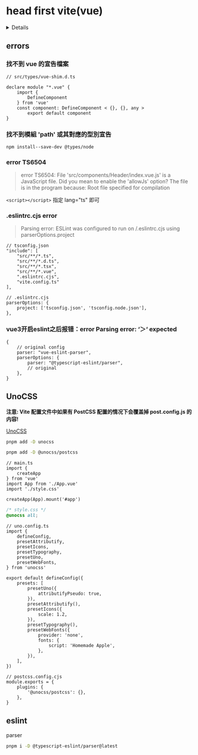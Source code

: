 # head first vite(vue)

<details>

This template should help get you started developing with Vue 3 and TypeScript in Vite. The template uses Vue 3 `<script setup>` SFCs, check out the [script setup docs](https://v3.vuejs.org/api/sfc-script-setup.html#sfc-script-setup) to learn more.

## Recommended IDE Setup

* [VS Code](https://code.visualstudio.com/) + [Volar](https://marketplace.visualstudio.com/items?itemName=Vue.volar) (and disable Vetur) + [TypeScript Vue Plugin (Volar)](https://marketplace.visualstudio.com/items?itemName=Vue.vscode-typescript-vue-plugin).

## Type Support For `.vue` Imports in TS

TypeScript cannot handle type information for `.vue` imports by default, so we replace the `tsc` CLI with `vue-tsc` for type checking. In editors, we need [TypeScript Vue Plugin (Volar)](https://marketplace.visualstudio.com/items?itemName=Vue.vscode-typescript-vue-plugin) to make the TypeScript language service aware of `.vue` types.

If the standalone TypeScript plugin doesn't feel fast enough to you, Volar has also implemented a [Take Over Mode](https://github.com/johnsoncodehk/volar/discussions/471#discussioncomment-1361669) that is more performant. You can enable it by the following steps:

1. Disable the built-in TypeScript Extension
   1. Run `Extensions: Show Built-in Extensions` from VSCode's command palette
   2. Find `TypeScript and JavaScript Language Features` , right click and select `Disable (Workspace)`

2. Reload the VSCode window by running `Developer: Reload Window` from the command palette.
</details>

## errors

### 找不到 vue 的宣告檔案

```JS
// src/types/vue-shim.d.ts

declare module "*.vue" {
    import {
        DefineComponent
    } from 'vue'
    const component: DefineComponent < {}, {}, any >
        export default component
}
```

### 找不到模組 'path' 或其對應的型別宣告

```bash
npm install--save-dev @types/node
```

### error TS6504

> error TS6504: File 'src/components/Header/index.vue.js' is a JavaScript file. Did you mean to enable the 'allowJs' option? The file is in the program because: Root file specified for compilation

`<script></script>` 指定 lang="ts" 即可

### .eslintrc.cjs error

> Parsing error: ESLint was configured to run on <tsconfigRootDir>/.eslintrc.cjs using parserOptions.project

```JS
// tsconfig.json
"include": [
    "src/**/*.ts",
    "src/**/*.d.ts",
    "src/**/*.tsx",
    "src/**/*.vue",
    ".eslintrc.cjs",
    "vite.config.ts"
],
```

```JS
// .eslintrc.cjs
parserOptions: {
    project: ['tsconfig.json', 'tsconfig.node.json'],
},
```

### vue3开启eslint之后报错：error Parsing error: ‘＞‘ expected

```JS
{
    // original config
    parser: "vue-eslint-parser",
    parserOptions: {
        parser: "@typescript-eslint/parser",
        // original
    },
}
```

## UnoCSS

**注意: Vite 配置文件中如果有 PostCSS 配置的情况下会覆盖掉 post.config.js 的内容!**
<!-- official website hyperlink -->
[UnoCSS](https://unocss.dev/integrations/vite)

```bash
pnpm add -D unocss
```

```bash
pnpm add -D @unocss/postcss
```

```JS
// main.ts
import {
    createApp
} from 'vue'
import App from './App.vue'
import './style.css'

createApp(App).mount('#app')
```

```css
/* style.css */
@unocss all;
```

```JS
// uno.config.ts
import {
    defineConfig,
    presetAttributify,
    presetIcons,
    presetTypography,
    presetUno,
    presetWebFonts,
} from 'unocss'

export default defineConfig({
    presets: [
        presetUno({
            attributifyPseudo: true,
        }),
        presetAttributify(),
        presetIcons({
            scale: 1.2,
        }),
        presetTypography(),
        presetWebFonts({
            provider: 'none',
            fonts: {
                script: 'Homemade Apple',
            },
        }),
    ],
})
```

```JS
// postcss.config.cjs
module.exports = {
    plugins: {
        '@unocss/postcss': {},
    },
}
```

## eslint

parser

```bash
pnpm i -D @typescript-eslint/parser@latest
```
